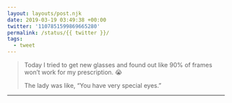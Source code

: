 ```yaml
---
layout: layouts/post.njk
date: 2019-03-19 03:49:38 +00:00
twitter: '1107851599869665280'
permalink: /status/{{ twitter }}/
tags: 
  - tweet
---
```


> Today I tried to get new glasses and found out like 90% of frames won’t work for my prescription. 😭
> 
> The lady was like, “You have very special eyes.”

---
